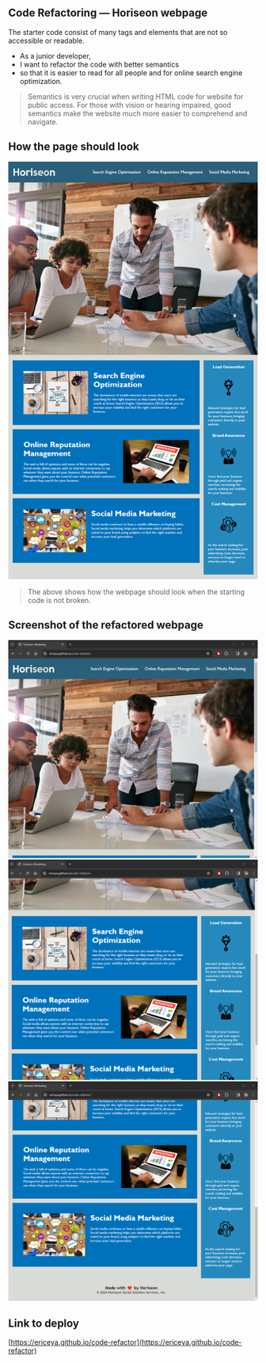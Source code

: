 ## Code Refactoring &mdash; Horiseon webpage

The starter code consist of many tags and elements that are not so accessible or readable.

- As a junior developer, 
- I want to refactor the code with better semantics
- so that it is easier to read for all people and for online search engine optimization.

> Semantics is very crucial when writing HTML code for website for public access. For those with vision or hearing impaired, good semantics make the website much more easier to comprehend and navigate.

## How the page should look

![This is the cornerstone of the appearance of the page](./assets/images/01-html-css-git-homework-demo.png)

> The above shows how the webpage should look when the starting code is not broken.

## Screenshot of the refactored webpage

![Screenshot of the updated webpage after code refactoring](./assets/images/Screenshot1.png)
![Screenshot of the updated webpage after code refactoring](./assets/images/Screenshot2.png)
![Screenshot of the updated webpage after code refactoring](./assets/images/Screenshot3.png)

## Link to deploy

[https://ericeya.github.io/code-refactor](https://ericeya.github.io/code-refactor)